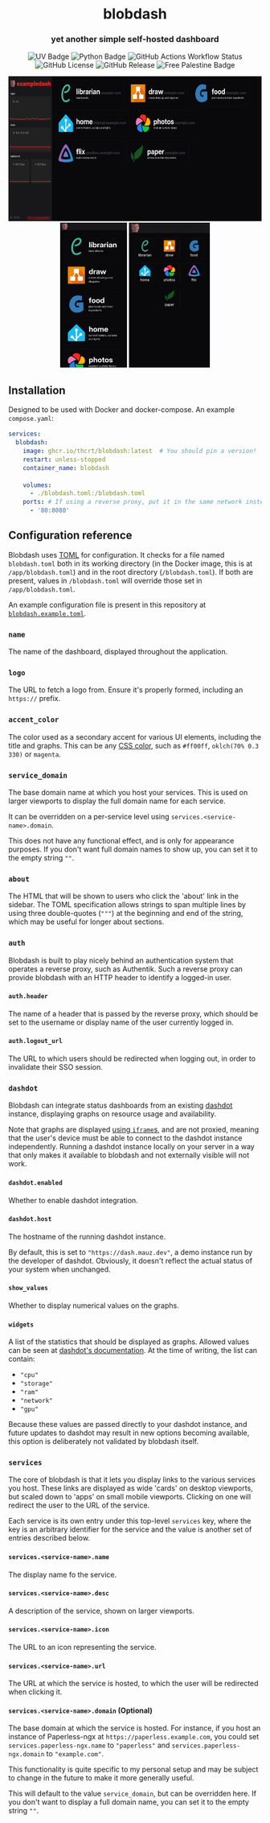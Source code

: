 # <center>blobdash</center>
<center>

### yet another simple self-hosted dashboard

![UV Badge](https://img.shields.io/endpoint?url=https%3A%2F%2Fraw.githubusercontent.com%2Fastral-sh%2Fuv%2Frefs%2Fheads%2Fmain%2Fassets%2Fbadge%2Fv0.json&style=for-the-badge)
![Python Badge](https://img.shields.io/badge/dynamic/json?url=https%3A%2F%2Fraw.githubusercontent.com%2Fthcrt%2Fblobdash%2Frefs%2Fheads%2Fmain%2F.python-version&query=%24&style=for-the-badge&label=Python)
![GitHub Actions Workflow Status](https://img.shields.io/github/actions/workflow/status/thcrt/blobdash/build.yml?branch=main&style=for-the-badge&link=https%3A%2F%2Fgithub.com%2Fthcrt%2Fblobdash%2Fpkgs%2Fcontainer%2Fblobdash)
![GitHub License](https://img.shields.io/github/license/thcrt/blobdash?style=for-the-badge&link=https%3A%2F%2Fgithub.com%2Fthcrt%2Fblobdash%2Fblob%2Fmain%2FLICENSE)
![GitHub Release](https://img.shields.io/github/v/release/thcrt/blobdash?style=for-the-badge)
![Free Palestine Badge](https://img.shields.io/badge/Free%20-%20Palestine%20-%20red?style=for-the-badge)

<img style="display: inline; height: 18rem;" src="./docs/screenshots/desktop.png"> <img style="display: inline; height: 18rem;" src="./docs/screenshots/phone-lg.png"> <img style="display: inline; height: 18rem;" src="./docs/screenshots/phone-sm.png">


</center>

## Installation

Designed to be used with Docker and docker-compose. An example `compose.yaml`:

```yaml
services:
  blobdash:
    image: ghcr.io/thcrt/blobdash:latest  # You should pin a version!
    restart: unless-stopped
    container_name: blobdash

    volumes:
      - ./blobdash.toml:/blobdash.toml
    ports: # If using a reverse proxy, put it in the same network instead
      - '80:8080'
```

## Configuration reference

Blobdash uses [TOML](https://toml.io/) for configuration. It checks for a file named `blobdash.toml` both in its working
directory (in the Docker image, this is at `/app/blobdash.toml`) and in the root directory
(`/blobdash.toml`). If both are present, values in `/blobdash.toml` will override those set in
`/app/blobdash.toml`.

An example configuration file is present in this repository at [`blobdash.example.toml`](blobdash.example.toml). 

### `name`
The name of the dashboard, displayed throughout the application.

### `logo`
The URL to fetch a logo from. Ensure it's properly formed, including an `https://` prefix.

### `accent_color`
The color used as a secondary accent for various UI elements, including the title and graphs. This can be any [CSS color](https://developer.mozilla.org/en-US/docs/Web/CSS/color_value), such as `#ff00ff`, `oklch(70% 0.3 330)` or `magenta`. 

### `service_domain`
The base domain name at which you host your services. This is used on larger viewports to display the full domain name for each service.

It can be overridden on a per-service level using `services.<service-name>.domain`.

This does not have any functional effect, and is only for appearance purposes. If you don't want full domain names to show up, you can set it to the empty string `""`.

### `about`
The HTML that will be shown to users who click the 'about' link in the sidebar. The TOML specification allows strings to span multiple lines by using three double-quotes (`"""`) at the beginning and end of the string, which may be useful for longer about sections.

### `auth`
Blobdash is built to play nicely behind an authentication system that operates a reverse proxy, such as Authentik. Such a reverse proxy can provide blobdash with an HTTP header to identify a logged-in user.

#### `auth.header`
The name of a header that is passed by the reverse proxy, which should be set to the username or display name of the user currently logged in.

#### `auth.logout_url`
The URL to which users should be redirected when logging out, in order to invalidate their SSO session.

### `dashdot`
Blobdash can integrate status dashboards from an existing [dashdot](https://getdashdot.com/) instance, displaying graphs on resource usage and availability.

Note that graphs are displayed [using `iframe`s](https://getdashdot.com/docs/integration/widgets), and are not proxied, meaning that the user's device must be able to connect to the dashdot instance independently. Running a dashdot instance locally on your server in a way that only makes it available to blobdash and not externally visible will not work.

#### `dashdot.enabled`
Whether to enable dashdot integration.

#### `dashdot.host`
The hostname of the running dashdot instance. 

By default, this is set to `"https://dash.mauz.dev"`, a demo instance run by the developer of dashdot. Obviously, it doesn't reflect the actual status of your system when unchanged.

#### `show_values`
Whether to display numerical values on the graphs.

#### `widgets`
A list of the statistics that should be displayed as graphs. Allowed values can be seen at [dashdot's documentation](https://getdashdot.com/docs/integration/widgets#graph). At the time of writing, the list can contain:
- `"cpu"`
- `"storage"`
- `"ram"`
- `"network"`
- `"gpu"`

Because these values are passed directly to your dashdot instance, and future updates to dashdot may result in new options becoming available, this option is deliberately not validated by blobdash itself.

### `services`
The core of blobdash is that it lets you display links to the various services you host. These links are displayed as wide 'cards' on desktop viewports, but scaled down to 'apps' on small mobile viewports. Clicking on one will redirect the user to the URL of the service.

Each service is its own entry under this top-level `services` key, where the key is an arbitrary identifier for the service and the value is another set of entries described below.

#### `services.<service-name>.name`
The display name fo the service. 

#### `services.<service-name>.desc`
A description of the service, shown on larger viewports.

#### `services.<service-name>.icon`
The URL to an icon representing the service.

#### `services.<service-name>.url`
The URL at which the service is hosted, to which the user will be redirected when clicking it.

#### `services.<service-name>.domain` **(Optional)**

The base domain at which the service is hosted. For instance, if you host an instance of Paperless-ngx at `https://paperless.example.com`, you could set `services.paperless-ngx.name` to `"paperless"` and `services.paperless-ngx.domain` to `"example.com"`. 

This functionality is quite specific to my personal setup and may be subject to change in the future to make it more generally useful.

This will default to the value `service_domain`, but can be overridden here. If you don't want to display a full domain name, you can set it to the empty string `""`.
